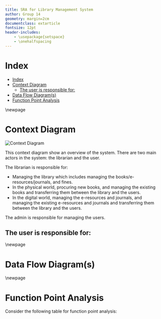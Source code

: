 ```yaml
---
title: SRA for Library Management System
author: Group 14
geometry: margin=2cm
documentclass: extarticle
fontsize: 12pt
header-includes:
    - \usepackage{setspace}
    - \onehalfspacing
---
```


# Index
- [Index](#index)
- [Context Diagram](#context-diagram)
  - [The user is responsible for:](#the-user-is-responsible-for)
- [Data Flow Diagram(s)](#data-flow-diagrams)
- [Function Point Analysis](#function-point-analysis)

\newpage

# Context Diagram

![Context Diagram](./sra/context.drawio.png)

This context diagram show an overview of the system. There are two main actors in the system: the librarian and the user. 

The librarian is responsible for:
- Managing the library which includes managing the books/e-resources/journals, and fines.
- In the physical world, procuring new books, and managing the existing books and transferring them between the library and the users.
- In the digital world, managing the e-resources and journals, and managing the existing e-resources and journals and transferring them between the library and the users.

The admin is responsible for managing the users.

The user is responsible for:
- 

\newpage

# Data Flow Diagram(s)

\newpage

# Function Point Analysis

Consider the following table for function point analysis:

